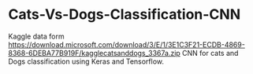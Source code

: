 # Cats-Vs-Dogs-Classification-CNN

Kaggle data form https://download.microsoft.com/download/3/E/1/3E1C3F21-ECDB-4869-8368-6DEBA77B919F/kagglecatsanddogs_3367a.zip
CNN for cats and Dogs classification using Keras and Tensorflow.
